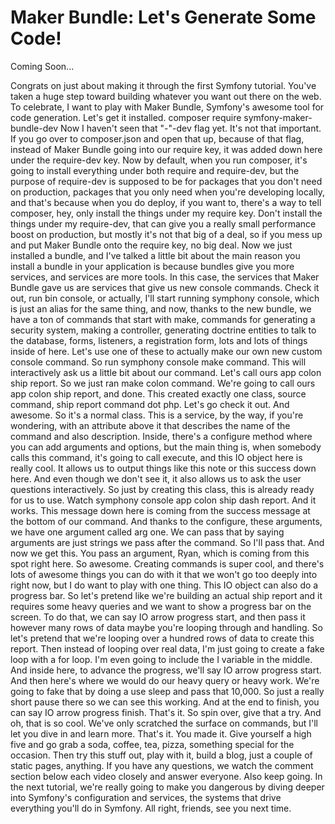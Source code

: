 # Maker Bundle: Let's Generate Some Code!

Coming Soon...

Congrats on just about making it through the first Symfony tutorial. You've taken a huge step toward building whatever you want out there on the web. To celebrate, I want to play with Maker Bundle, Symfony's awesome tool for code generation. Let's get it installed. composer require symfony-maker-bundle-dev Now I haven't seen that "-"-dev flag yet. It's not that important. If you go over to composer.json and open that up, because of that flag, instead of Maker Bundle going into our require key, it was added down here under the require-dev key. Now by default, when you run composer, it's going to install everything under both require and require-dev, but the purpose of require-dev is supposed to be for packages that you don't need on production, packages that you only need when you're developing locally, and that's because when you do deploy, if you want to, there's a way to tell composer, hey, only install the things under my require key. Don't install the things under my require-dev, that can give you a really small performance boost on production, but mostly it's not that big of a deal, so if you mess up and put Maker Bundle onto the require key, no big deal. Now we just installed a bundle, and I've talked a little bit about the main reason you install a bundle in your application is because bundles give you more services, and services are more tools. In this case, the services that Maker Bundle gave us are services that give us new console commands. Check it out, run bin console, or actually, I'll start running symphony console, which is just an alias for the same thing, and now, thanks to the new bundle, we have a ton of commands that start with make, commands for generating a security system, making a controller, generating doctrine entities to talk to the database, forms, listeners, a registration form, lots and lots of things inside of here. Let's use one of these to actually make our own new custom console command. So run symphony console make command. This will interactively ask us a little bit about our command. Let's call ours app colon ship report. So we just ran make colon command. We're going to call ours app colon ship report, and done. This created exactly one class, source command, ship report command dot php.  Let's go check it out. And awesome. So it's a normal class. This is a service, by the way, if you're wondering, with an attribute above it that describes the name of the command and also description. Inside, there's a configure method where you can add arguments and options, but the main thing is, when somebody calls this command, it's going to call execute, and this IO object here is really cool. It allows us to output things like this note or this success down here. And even though we don't see it, it also allows us to ask the user questions interactively. So just by creating this class, this is already ready for us to use. Watch symphony console app colon ship dash report. And it works. This message down here is coming from the success message at the bottom of our command. And thanks to the configure, these arguments, we have one argument called arg one. We can pass that by saying arguments are just strings we pass after the command. So I'll pass that. And now we get this. You pass an argument, Ryan, which is coming from this spot right here. So awesome. Creating commands is super cool, and there's lots of awesome things you can do with it that we won't go too deeply into right now, but I do want to play with one thing. This IO object can also do a progress bar. So let's pretend like we're building an actual ship report and it requires some heavy queries and we want to show a progress bar on the screen. To do that, we can say IO arrow progress start, and then pass it however many rows of data maybe you're looping through and handling. So let's pretend that we're looping over a hundred rows of data to create this report. Then instead of looping over real data, I'm just going to create a fake loop with a for loop. I'm even going to include the I variable in the middle. And inside here, to advance the progress, we'll say IO arrow progress start. And then here's where we would do our heavy query or heavy work. We're going to fake that by doing a use sleep and pass that 10,000. So just a really short pause there so we can see this working.  And at the end to finish, you can say IO arrow progress finish. That's it. So spin over, give that a try. And oh, that is so cool. We've only scratched the surface on commands, but I'll let you dive in and learn more. That's it. You made it. Give yourself a high five and go grab a soda, coffee, tea, pizza, something special for the occasion. Then try this stuff out, play with it, build a blog, just a couple of static pages, anything. If you have any questions, we watch the comment section below each video closely and answer everyone. Also keep going. In the next tutorial, we're really going to make you dangerous by diving deeper into Symfony's configuration and services, the systems that drive everything you'll do in Symfony. All right, friends, see you next time.
